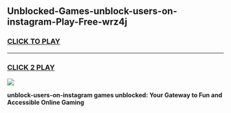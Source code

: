 
## Unblocked-Games-unblock-users-on-instagram-Play-Free-wrz4j
<h3>
<a href="https://premium76.site?title=unblock-users-on-instagram&ref=10A">CLICK TO PLAY</a></h3>
<hr>

<h3>
<a href="https://premium76.site?title=unblock-users-on-instagram&ref=10A">CLICK 2 PLAY</a>
  
</h3>

<a href="https://premium76.site?title=unblock-users-on-instagram&ref=10A"><img src="https://clearcache.store/games.png"></a>


**unblock-users-on-instagram games unblocked: Your Gateway to Fun and Accessible Online Gaming**
